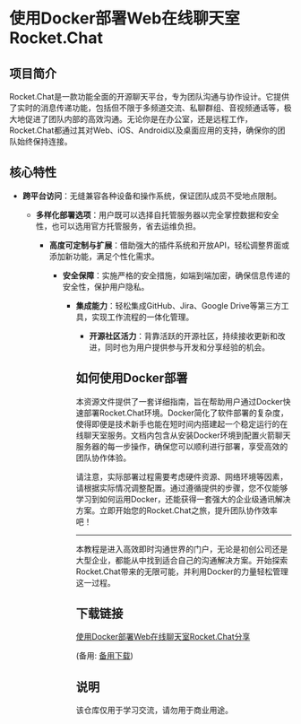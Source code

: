 # 使用Docker部署Web在线聊天室Rocket.Chat

## 项目简介

Rocket.Chat是一款功能全面的开源聊天平台，专为团队沟通与协作设计。它提供了实时的消息传递功能，包括但不限于多频道交流、私聊群组、音视频通话等，极大地促进了团队内部的高效沟通。无论你是在办公室，还是远程工作，Rocket.Chat都通过其对Web、iOS、Android以及桌面应用的支持，确保你的团队始终保持连接。

## 核心特性

- **跨平台访问**：无缝兼容各种设备和操作系统，保证团队成员不受地点限制。

  - **多样化部署选项**：用户既可以选择自托管服务器以完全掌控数据和安全性，也可以选用官方托管服务，省去运维负担。

    - **高度可定制与扩展**：借助强大的插件系统和开放API，轻松调整界面或添加新功能，满足个性化需求。

      - **安全保障**：实施严格的安全措施，如端到端加密，确保信息传递的安全性，保护用户隐私。

        - **集成能力**：轻松集成GitHub、Jira、Google Drive等第三方工具，实现工作流程的一体化管理。

          - **开源社区活力**：背靠活跃的开源社区，持续接收更新和改进，同时也为用户提供参与开发和分享经验的机会。

          ## 如何使用Docker部署

          本资源文件提供了一套详细指南，旨在帮助用户通过Docker快速部署Rocket.Chat环境。Docker简化了软件部署的复杂度，使得即便是技术新手也能在短时间内搭建起一个稳定运行的在线聊天室服务。文档内包含从安装Docker环境到配置火箭聊天服务器的每一步操作，确保您可以顺利进行部署，享受高效的团队协作体验。

          请注意，实际部署过程需要考虑硬件资源、网络环境等因素，请根据实际情况调整配置。通过遵循提供的步骤，您不仅能够学习到如何运用Docker，还能获得一套强大的企业级通讯解决方案。立即开始您的Rocket.Chat之旅，提升团队协作效率吧！

          ---

          本教程是进入高效即时沟通世界的门户，无论是初创公司还是大型企业，都能从中找到适合自己的沟通解决方案。开始探索Rocket.Chat带来的无限可能，并利用Docker的力量轻松管理这一过程。

          ## 下载链接
          [使用Docker部署Web在线聊天室Rocket.Chat分享](https://pan.quark.cn/s/6493d07525df) 

          (备用: [备用下载](https://pan.baidu.com/s/1YJPf4ITVmpJ8Mh7BVlDJ_g?pwd=1234))

          ## 说明

          该仓库仅用于学习交流，请勿用于商业用途。
